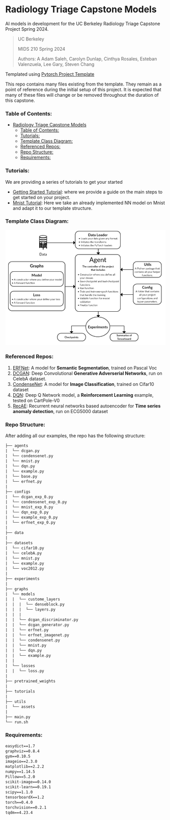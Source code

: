 # Radiology Triage Capstone Models

AI models in development for the UC Berkeley Radiology Triage Capstone Project Spring 2024.

> UC Berkeley
>
> MIDS 210 Spring 2024
>
> Authors: A Adam Saleh, Carolyn Dunlap, Cinthya Rosales, Esteban Valenzuela, Lee Gary, Steven Chang

Templated using [Pytorch Project Template](https://github.com/moemen95/Pytorch-Project-Template)

This repo contains many files existing from the template. They remain as a point of reference during the initial setup of this project. It is expected that many of these files will change or be removed throughout the duration of this capstone.

### Table of Contents:

<!-- Table of contents generated generated by http://tableofcontent.eu -->

- [Radiology Triage Capstone Models](#radiology-triage-capstone-models)
  - [Table of Contents:](#table-of-contents)
  - [Tutorials:](#tutorials)
  - [Template Class Diagram:](#template-class-diagram)
  - [Referenced Repos:](#referenced-repos)
  - [Repo Structure:](#repo-structure)
  - [Requirements:](#requirements)

### Tutorials:

We are providing a series of tutorials to get your started

- [Getting Started Tutorial](../tutorials/getStarted_tutorial.md): where we provide a guide on the main steps to get started on your project.
- [Mnist Tutorial](../tutorials/mnist_tutorial.md): Here we take an already implemented NN model on Mnist and adapt it to our template structure.

### Template Class Diagram:

![alt text](utils/assets/class_diagram.png 'Template Class diagram')

### Referenced Repos:

1. [ERFNet](https://github.com/hagerrady13/ERFNet-PyTorch): A model for **Semantic Segmentation**, trained on Pascal Voc
2. [DCGAN](https://github.com/hagerrady13/DCGAN-Pytorch): Deep Convolutional **Generative Adverserial Networks**, run on CelebA dataset.
3. [CondenseNet](https://github.com/hagerrady13/CondenseNet-Pytorch): A model for **Image Classification**, trained on Cifar10 dataset
4. [DQN](https://github.com/hagerrady13/DQN-Pytorch): Deep Q Network model, a **Reinforcement Learning** example, tested on CartPole-V0
5. [RecAE](https://github.com/PyLink88/Recurrent-Autoencoder): Recurrent neural networks based autoencoder for **Time series anomaly detection**, run on ECG5000 dataset

### Repo Structure:

After adding all our examples, the repo has the following structure:

```
├── agents
|  └── dcgan.py
|  └── condensenet.py
|  └── mnist.py
|  └── dqn.py
|  └── example.py
|  └── base.py
|  └── erfnet.py
|
├── configs
|  └── dcgan_exp_0.py
|  └── condensenet_exp_0.py
|  └── mnist_exp_0.py
|  └── dqn_exp_0.py
|  └── example_exp_0.py
|  └── erfnet_exp_0.py
|
├── data
|
├── datasets
|  └── cifar10.py
|  └── celebA.py
|  └── mnist.py
|  └── example.py
|  └── voc2012.py
|
├── experiments
|
├── graphs
|  └── models
|  |  └── custome_layers
|  |  |  └── denseblock.py
|  |  |  └── layers.py
|  |  |
|  |  └── dcgan_discriminator.py
|  |  └── dcgan_generator.py
|  |  └── erfnet.py
|  |  └── erfnet_imagenet.py
|  |  └── condensenet.py
|  |  └── mnist.py
|  |  └── dqn.py
|  |  └── example.py
|  |
|  └── losses
|  |  └── loss.py
|
├── pretrained_weights
|
├── tutorials
|
├── utils
|  └── assets
|
├── main.py
└── run.sh
```

### Requirements:

```
easydict==1.7
graphviz==0.8.4
gym==0.10.5
imageio==2.3.0
matplotlib==2.2.2
numpy==1.14.5
Pillow==5.2.0
scikit-image==0.14.0
scikit-learn==0.19.1
scipy==1.1.0
tensorboardX==1.2
torch==0.4.0
torchvision==0.2.1
tqdm==4.23.4
```
